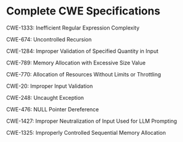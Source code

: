 

# Complete CWE Specifications

CWE-1333: Inefficient Regular Expression Complexity

CWE-674: Uncontrolled Recursion

CWE-1284: Improper Validation of Specified Quantity in Input

CWE-789: Memory Allocation with Excessive Size Value

CWE-770: Allocation of Resources Without Limits or Throttling

CWE-20: Improper Input Validation

CWE-248: Uncaught Exception

CWE-476: NULL Pointer Dereference

CWE-1427: Improper Neutralization of Input Used for LLM Prompting

CWE-1325: Improperly Controlled Sequential Memory Allocation